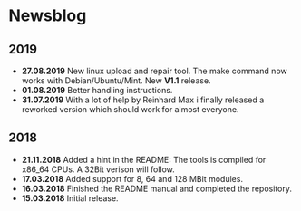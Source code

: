 # Newsblog

## 2019
* **27.08.2019** New linux upload and repair tool. The make command now works with Debian/Ubuntu/Mint. New **V1.1** release.    
* **01.08.2019** Better handling instructions.  
* **31.07.2019** With a lot of help by Reinhard Max i finally released a reworked version which should work for almost everyone.  

## 2018  
* **21.11.2018** Added a hint in the README: The tools is compiled for x86_64 CPUs. A 32Bit verison will follow.  
* **17.03.2018** Added support for 8, 64 and 128 MBit modules.  
* **16.03.2018** Finished the README manual and completed the repository.  
* **15.03.2018** Initial release.  
